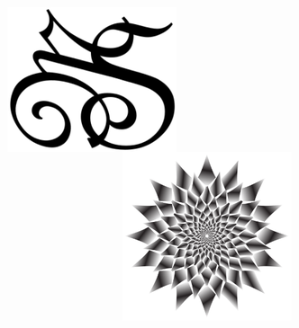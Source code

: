 <img src="MSlogo.svg" min-width="300px" max-width="300px" width="300px" margin="100px" height="auto"  align="left" alt="MS Logo">

<img src="Abstract-Vortex-5-Redux-Variation-2.svg" min-width="300px" max-width="300px" width="300px" align="right" alt="AbstractVortex">
